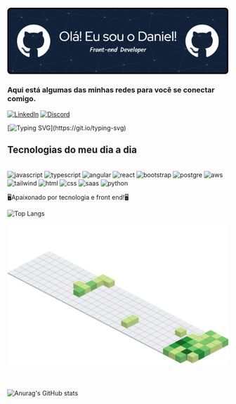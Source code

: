 ![Header](./bk.png)

### Aqui está algumas das minhas redes para você se conectar comigo.

[![Linkedln](https://img.shields.io/badge/LinkedIn-0077B5?style=for-the-badge&logo=linkedin&logoColor=white)](https://www.linkedin.com/in/daniel-san-ba8281267/) [![Discord](https://img.shields.io/badge/Discord-7289DA?style=for-the-badge&logo=discord&logoColor=white)](https://discordapp.com/users/321738424660918282/)

[![Typing SVG](https://readme-typing-svg.demolab.com/?lines=BEM-VINDO+AO+MEU+GITHUB!!;VEJA+MINHAS+HABILIDADES!)](https://git.io/typing-svg)

## Tecnologias do meu dia a dia

<div style='display: inline-block'><br/>
    <img align='center' alt='javascript' src='https://img.shields.io/badge/JavaScript-F7DF1E?style=for-the-badge&logo=javascript&logoColor=black'>
    <img align='center' alt='typescript' src='https://img.shields.io/badge/TypeScript-007ACC?style=for-the-badge&logo=typescript&logoColor=white'>
    <img align='center' alt='angular' src='https://img.shields.io/badge/Angular-DD0031?style=for-the-badge&logo=angular&logoColor=white'>
    <img align='center' alt='react' src='https://img.shields.io/badge/React-20232A?style=for-the-badge&logo=react&logoColor=61DAFB'>
    <img align='center' alt='bootstrap' src='https://img.shields.io/badge/Bootstrap-563D7C?style=for-the-badge&logo=bootstrap&logoColor=white'>
    <img align='center' alt='postgre' src='https://img.shields.io/badge/PostgreSQL-316192?style=for-the-badge&logo=postgresql&logoColor=white'>
    <img align='center' alt='aws' src='https://img.shields.io/badge/Amazon_AWS-232F3E?style=for-the-badge&logo=amazon-aws&logoColor=white'>
    <img align='center' alt='tailwind' src='https://img.shields.io/badge/Tailwind_CSS-38B2AC?style=for-the-badge&logo=tailwind-css&logoColor=white'>
    <img align='center' alt='html' src='https://img.shields.io/badge/HTML5-E34F26?style=for-the-badge&logo=html5&logoColor=white'>
    <img align='center' alt='css' src='https://img.shields.io/badge/CSS3-1572B6?style=for-the-badge&logo=css3&logoColor=white'>
    <img align='center' alt='saas' src='https://img.shields.io/badge/Sass-CC6699?style=for-the-badge&logo=sass&logoColor=white'>
    <img align='center' alt='python' src='https://img.shields.io/badge/Python-3776AB?style=for-the-badge&logo=python&logoColor=white'>
</div>

<br/>

🖥️Apaixonado por tecnologia e front end!🖥️

![Top Langs](https://github-readme-stats.vercel.app/api/top-langs/?username=daniel-san8&layout=compact)

<div>
    <img src="./daniel-san8.svg">
</div>

<br>
<br>

![Anurag's GitHub stats](https://github-readme-stats.vercel.app/api?username=daniel-san8&hide=contribs,issues,stars&show_icons=true&theme=gruvbox)
